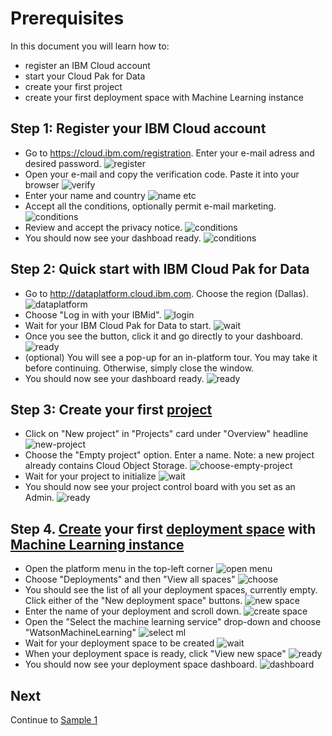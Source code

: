 # Prerequisites

In this document you will learn how to:
* register an IBM Cloud account
* start your Cloud Pak for Data
* create your first project
* create your first deployment space with Machine Learning instance

## Step 1: Register your IBM Cloud account
* Go to https://cloud.ibm.com/registration. Enter your e-mail adress
  and desired password.
![register](screenshots/prereqs-0-0-register.png)
* Open your e-mail and copy the verification code. Paste it into your
  browser
![verify](screenshots/prereqs-0-1-verify.png)
* Enter your name and country
![name etc](screenshots/prereqs-0-2-name-etc.png)
* Accept all the conditions, optionally permit e-mail marketing.
![conditions](screenshots/prereqs-0-3-conditions.png)
* Review and accept the privacy notice.
![conditions](screenshots/prereqs-0-4-review-privacy.png)
* You should now see your dashboad ready.
![conditions](screenshots/prereqs-0-fin.png)

## Step 2: Quick start with IBM Cloud Pak for Data
* Go to http://dataplatform.cloud.ibm.com. Choose the region (Dallas).
![dataplatform](screenshots/prereqs-1-0-dataplatform.png)
* Choose "Log in with your IBMid".
![login](screenshots/prereqs-1-1-login.png)
* Wait for your IBM Cloud Pak for Data to start.
![wait](screenshots/prereqs-1-2-wait.png)
* Once you see the button, click it and go directly to your dashboard.
![ready](screenshots/prereqs-1-3-ready.png)
* (optional) You will see a pop-up for an in-platform tour. You may
  take it before continuing. Otherwise, simply close the window.
* You should now see your dashboard ready.
![ready](screenshots/prereqs-1-4-dashboard.png)

## Step 3: Create your first [project](https://dataplatform.cloud.ibm.com/docs/content/wsj/getting-started/projects.html?context=wdp&audience=wdp)
* Click on "New project" in "Projects" card under "Overview" headline
![new-project](screenshots/prereqs-2-0-new-project.png)
* Choose the "Empty project" option. Enter a name.
  Note: a new project already contains Cloud Object Storage.
![choose-empty-project](screenshots/prereqs-2-1-create-project.png)
* Wait for your project to initialize
![wait](screenshots/prereqs-2-2-wait.png)
* You should now see your project control board with you set as an
  Admin.
![ready](screenshots/prereqs-2-3-control-board.png)

## Step 4. [Create](https://dataplatform.cloud.ibm.com/docs/content/wsj/analyze-data/ml-space-create.html?context=wdp&audience=wdp) your first [deployment space](https://dataplatform.cloud.ibm.com/docs/content/wsj/wmls/wmls-deploy-overview.html?context=wdp&audience=wdp) with [Machine Learning instance](https://dataplatform.cloud.ibm.com/docs/content/wsj/analyze-data/ml-service-instance.html?context=wdp&audience=wdp)
* Open the platform menu in the top-left corner
![open menu](screenshots/prereqs-3-0-menu.png)
* Choose "Deployments" and then "View all spaces"
![choose](screenshots/prereqs-3-1-choose.png)
* You should see the list of all your deployment spaces, currently
  empty. Click either of the "New deployment space" buttons.
![new space](screenshots/prereqs-3-2-new-space.png)
* Enter the name of your deployment and scroll down.
![create space](screenshots/prereqs-3-3-create-space.png)
* Open the "Select the machine learning service" drop-down and choose
  "WatsonMachineLearning"
![select ml](screenshots/prereqs-3-4-select-ml.png)
* Wait for your deployment space to be created
![wait](screenshots/prereqs-3-5-wait.png)
* When your deployment space is ready, click "View new space"
![ready](screenshots/prereqs-3-6-ready.png)
* You should now see your deployment space dashboard.
![dashboard](screenshots/prereqs-3-7-dashboard.png)

## Next
Continue to [Sample 1](./sample01.md)

